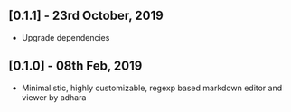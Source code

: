 ## [0.1.1] - 23rd October, 2019

* Upgrade dependencies


## [0.1.0] - 08th Feb, 2019

* Minimalistic, highly customizable, regexp based markdown editor and viewer by adhara
